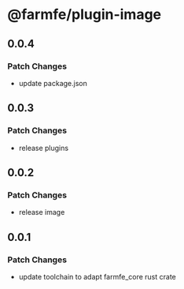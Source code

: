 # @farmfe/plugin-image

## 0.0.4

### Patch Changes

- update package.json

## 0.0.3

### Patch Changes

- release plugins

## 0.0.2

### Patch Changes

- release image

## 0.0.1

### Patch Changes

- update toolchain to adapt farmfe_core rust crate
